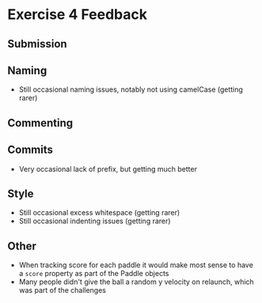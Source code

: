 # Exercise 4 Feedback

## Submission

## Naming

- Still occasional naming issues, notably not using camelCase (getting rarer)

## Commenting

## Commits

- Very occasional lack of prefix, but getting much better

## Style

- Still occasional excess whitespace (getting rarer)
- Still occasional indenting issues (getting rarer)

## Other

- When tracking score for each paddle it would make most sense to have a `score` property as part of the Paddle objects
- Many people didn't give the ball a random y velocity on relaunch, which was part of the challenges
